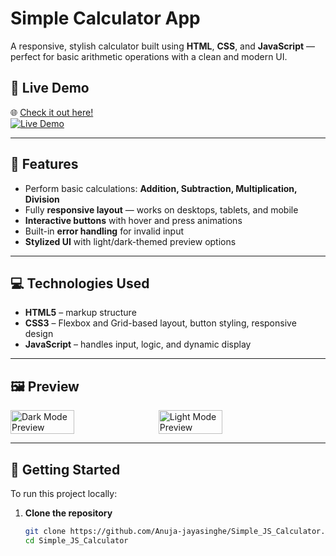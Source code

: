 # Simple Calculator App

A responsive, stylish calculator built using **HTML**, **CSS**, and **JavaScript** — perfect for basic arithmetic operations with a clean and modern UI.

## 🔗 Live Demo

🌐 [Check it out here!](https://simple-js-cal.vercel.app/)  
[![Live Demo](https://img.shields.io/badge/Live%20Demo-Visit%20Now-blue?style=for-the-badge)](https://simple-js-cal.vercel.app/)

---

## 🔢 Features

- Perform basic calculations: **Addition, Subtraction, Multiplication, Division**
- Fully **responsive layout** — works on desktops, tablets, and mobile
- **Interactive buttons** with hover and press animations
- Built-in **error handling** for invalid input
- **Stylized UI** with light/dark-themed preview options

---

## 💻 Technologies Used

- **HTML5** – markup structure
- **CSS3** – Flexbox and Grid-based layout, button styling, responsive design
- **JavaScript** – handles input, logic, and dynamic display

---

## 🖼️ Preview

<div style="display: flex; gap: 10px; flex-wrap: wrap;">
  <img src="assets/preview-dark.png" alt="Dark Mode Preview" width="45%">
  <img src="assets/preview-light.png" alt="Light Mode Preview" width="45%">
</div>

---

## 🚀 Getting Started

To run this project locally:

1. **Clone the repository**

   ```bash
   git clone https://github.com/Anuja-jayasinghe/Simple_JS_Calculator.git
   cd Simple_JS_Calculator
